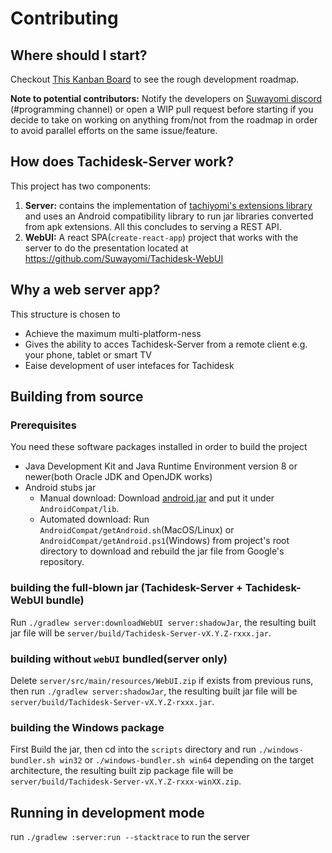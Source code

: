 # Contributing
## Where should I start?
Checkout [This Kanban Board](https://github.com/Suwayomi/Tachidesk/projects/1) to see the rough development roadmap.

**Note to potential contributors:** Notify the developers on [Suwayomi discord](https://discord.gg/DDZdqZWaHA) (#programming channel) or open a WIP pull request before starting if you decide to take on working on anything from/not from the roadmap in order to avoid parallel efforts on the same issue/feature.

## How does Tachidesk-Server work?
This project has two components: 
1. **Server:** contains the implementation of [tachiyomi's extensions library](https://github.com/tachiyomiorg/extensions-lib) and uses an Android compatibility library to run jar libraries converted from apk extensions. All this concludes to serving a REST API.
2. **WebUI:** A react SPA(`create-react-app`) project that works with the server to do the presentation located at https://github.com/Suwayomi/Tachidesk-WebUI

## Why a web server app?
This structure is chosen to
- Achieve the maximum multi-platform-ness
- Gives the ability to acces Tachidesk-Server from a remote client e.g. your phone, tablet or smart TV
- Eaise development of user intefaces for Tachidesk

## Building from source
### Prerequisites
You need these software packages installed in order to build the project

- Java Development Kit and Java Runtime Environment version 8 or newer(both Oracle JDK and OpenJDK works)
- Android stubs jar
    - Manual download: Download [android.jar](https://raw.githubusercontent.com/Suwayomi/Tachidesk/android-jar/android.jar) and put it under `AndroidCompat/lib`.
    - Automated download: Run `AndroidCompat/getAndroid.sh`(MacOS/Linux) or `AndroidCompat/getAndroid.ps1`(Windows) from project's root directory to download and rebuild the jar file from Google's repository.

### building the full-blown jar (Tachidesk-Server + Tachidesk-WebUI bundle)
Run `./gradlew server:downloadWebUI server:shadowJar`, the resulting built jar file will be `server/build/Tachidesk-Server-vX.Y.Z-rxxx.jar`.

### building without `webUI` bundled(server only)
Delete `server/src/main/resources/WebUI.zip` if exists from previous runs, then run `./gradlew server:shadowJar`, the resulting built jar file will be `server/build/Tachidesk-Server-vX.Y.Z-rxxx.jar`.

### building the Windows package
First Build the jar, then cd into the `scripts` directory and run `./windows-bundler.sh win32` or `./windows-bundler.sh win64` depending on the target architecture, the resulting built zip package file will be `server/build/Tachidesk-Server-vX.Y.Z-rxxx-winXX.zip`.

## Running in development mode
run `./gradlew :server:run --stacktrace` to run the server
